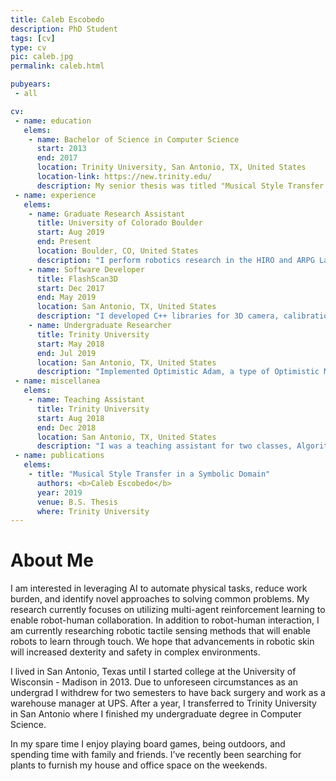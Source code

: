 ```yaml
---
title: Caleb Escobedo
description: PhD Student
tags: [cv]
type: cv
pic: caleb.jpg
permalink: caleb.html

pubyears:
 - all

cv:
 - name: education
   elems:
    - name: Bachelor of Science in Computer Science
      start: 2013
      end: 2017
      location: Trinity University, San Antonio, TX, United States
      location-link: https://new.trinity.edu/
      description: My senior thesis was titled "Musical Style Transfer in a Symbolic Domain", advised by Matthew Hibbs.
 - name: experience
   elems:
    - name: Graduate Research Assistant
      title: University of Colorado Boulder
      start: Aug 2019
      end: Present
      location: Boulder, CO, United States
      description: "I perform robotics research in the HIRO and ARPG Labs focusing on reinforcement learning and tactile sensing."
    - name: Software Developer
      title: FlashScan3D
      start: Dec 2017
      end: May 2019
      location: San Antonio, TX, United States
      description: "I developed C++ libraries for 3D camera, calibration, biometric fraud detection, and feature extraction."
    - name: Undergraduate Researcher
      title: Trinity University
      start: May 2018
      end: Jul 2019
      location: San Antonio, TX, United States
      description: "Implemented Optimistic Adam, a type of Optimistic Mirror Decent in PyTorch, and was compared output of unpaired image style transfer using Adam and Optimistic Adam"
 - name: miscellanea
   elems:
    - name: Teaching Assistant
      title: Trinity University
      start: Aug 2018
      end: Dec 2018
      location: San Antonio, TX, United States
      description: "I was a teaching assistant for two classes, Algorithms and Data Abstraction. While in this position I held office hours, evaluated student performance, and gave C++ demonstrations."
 - name: publications
   elems:
    - title: "Musical Style Transfer in a Symbolic Domain"
      authors: <b>Caleb Escobedo</b>
      year: 2019
      venue: B.S. Thesis
      where: Trinity University
---
```



# About Me

I am interested in leveraging AI to automate physical tasks, reduce work burden, and identify novel approaches to solving common problems. My research currently focuses on utilizing multi-agent reinforcement learning to enable robot-human collaboration. In addition to robot-human interaction, I am currently researching robotic tactile sensing methods that will enable robots to learn through touch. We hope that advancements in robotic skin will increased dexterity and safety in complex environments.

I lived in San Antonio, Texas until I started college at the University of Wisconsin - Madison in 2013. Due to unforeseen circumstances as an undergrad I withdrew for two semesters to have back surgery and work as a warehouse manager at UPS. After a year, I transferred to Trinity University in San Antonio where I finished my undergraduate degree in Computer Science.

In my spare time I enjoy playing board games, being outdoors, and spending time with family and friends. I’ve recently been searching for plants to furnish my house and office space on the weekends.
